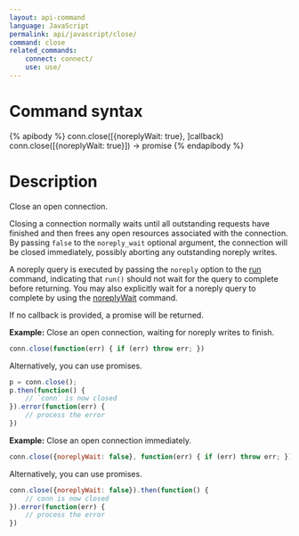 ```yaml
---
layout: api-command
language: JavaScript
permalink: api/javascript/close/
command: close
related_commands:
    connect: connect/
    use: use/
---
```


# Command syntax #

{% apibody %}
conn.close([{noreplyWait: true}, ]callback)
conn.close([{noreplyWait: true}]) &rarr; promise
{% endapibody %}

# Description #

Close an open connection.

Closing a connection normally waits until all outstanding requests have finished and then frees any open resources associated with the connection. By passing `false` to the `noreply_wait` optional argument, the connection will be closed immediately, possibly aborting any outstanding noreply writes.

A noreply query is executed by passing the `noreply` option to the [run](/api/javascript/run/) command, indicating that `run()` should not wait for the query to complete before returning. You may also explicitly wait for a noreply query to complete by using the [noreplyWait](/api/javascript/noreply_wait) command.

If no callback is provided, a promise will be returned.

__Example:__ Close an open connection, waiting for noreply writes to finish.

```js
conn.close(function(err) { if (err) throw err; })
```

Alternatively, you can use promises.

```js
p = conn.close();
p.then(function() {
    // `conn` is now closed
}).error(function(err) {
    // process the error
})
```

__Example:__ Close an open connection immediately.

```js
conn.close({noreplyWait: false}, function(err) { if (err) throw err; })
```

Alternatively, you can use promises.

```js
conn.close({noreplyWait: false}).then(function() {
    // conn is now closed
}).error(function(err) { 
    // process the error
})
```
